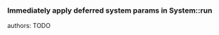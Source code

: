 ### Immediately apply deferred system params in System::run

<div class="release-feature-authors">authors: TODO</div>
